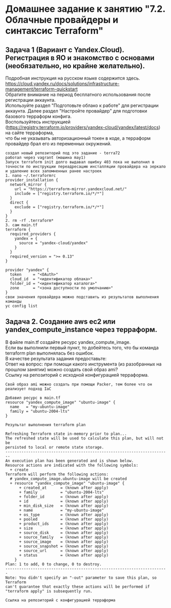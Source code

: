 # Домашнее задание к занятию "7.2. Облачные провайдеры и синтаксис Terraform"

## Задача 1 (Вариант с Yandex.Cloud). Регистрация в ЯО и знакомство с основами (необязательно, но крайне желательно).  
Подробная инструкция на русском языке содержится здесь. https://cloud.yandex.ru/docs/solutions/infrastructure-management/terraform-quickstart    
Обратите внимание на период бесплатного использования после регистрации аккаунта.  
Используйте раздел "Подготовьте облако к работе" для регистрации аккаунта. Далее раздел "Настройте провайдер" для подготовки базового терраформ конфига.  
Воспользуйтесь инструкцией (https://registry.terraform.io/providers/yandex-cloud/yandex/latest/docs) на сайте терраформа,   
что бы не указывать авторизационный токен в коде, а терраформ провайдер брал его из переменных окружений.  
```
создал новый репозиторий под это задание - terra72  
работал через vagrant (машина may1)
Запуск terraform init долго выдавал ошибку 403 пока не выполнил в точности по инструкции переадресацию инсталляции провайдера на зеркало 
и удаление всех запомненных ранее настроек 
1. nano ~/.terraformrc
provider_installation {
  network_mirror {
    url = "https://terraform-mirror.yandexcloud.net/"
    include = ["registry.terraform.io/*/*"]
  }
  direct {
    exclude = ["registry.terraform.io/*/*"]
  }
}
2. rm -rf .terraform*
3. сам main.tf 
terraform {
  required_providers {
    yandex = {
      source = "yandex-cloud/yandex"
    }
  }
  required_version = ">= 0.13"
}

provider "yandex" {
  token     = "<OAuth>"
  cloud_id  = "<идентификатор облака>"
  folder_id = "<идентификатор каталога>"
  zone      = "<зона доступности по умолчанию>"
}
свои значения провайдера можно подставить из результатов выполнения команды
yc config list
```

## Задача 2. Создание aws ec2 или yandex_compute_instance через терраформ.  
В файле main.tf создайте ресурс yandex_compute_image.  
Если вы выполнили первый пункт, то добейтесь того, что бы команда terraform plan выполнялась без ошибок.  
В качестве результата задания предоставьте:  
Ответ на вопрос: при помощи какого инструмента (из разобранных на прошлом занятии) можно создать свой образ ami?  
Ссылку на репозиторий с исходной конфигурацией терраформа.  
```
Cвой образ ami можно создать при помощи Packer, тем более что он реализует подход IaC

Добавил ресурс в main.tf
resource "yandex_compute_image" "ubuntu-image" {
  name   = "my-ubuntu-image"
  family = "ubuntu-2004-lts"
}

Результат выполнения terraform plan

Refreshing Terraform state in-memory prior to plan...
The refreshed state will be used to calculate this plan, but will not be
persisted to local or remote state storage.
------------------------------------------------------------------------
An execution plan has been generated and is shown below.
Resource actions are indicated with the following symbols:
  + create
Terraform will perform the following actions:
  # yandex_compute_image.ubuntu-image will be created
  + resource "yandex_compute_image" "ubuntu-image" {
      + created_at      = (known after apply)
      + family          = "ubuntu-2004-lts"
      + folder_id       = (known after apply)
      + id              = (known after apply)
      + min_disk_size   = (known after apply)
      + name            = "my-ubuntu-image"
      + os_type         = (known after apply)
      + pooled          = (known after apply)
      + product_ids     = (known after apply)
      + size            = (known after apply)
      + source_disk     = (known after apply)
      + source_family   = (known after apply)
      + source_image    = (known after apply)
      + source_snapshot = (known after apply)
      + source_url      = (known after apply)
      + status          = (known after apply)
    }
Plan: 1 to add, 0 to change, 0 to destroy.
-----------------------------------------------------------------------
Note: You didn't specify an "-out" parameter to save this plan, so Terraform
can't guarantee that exactly these actions will be performed if
"terraform apply" is subsequently run.

Ссылка на репозиторий с конфигурацией терраформа 
```
